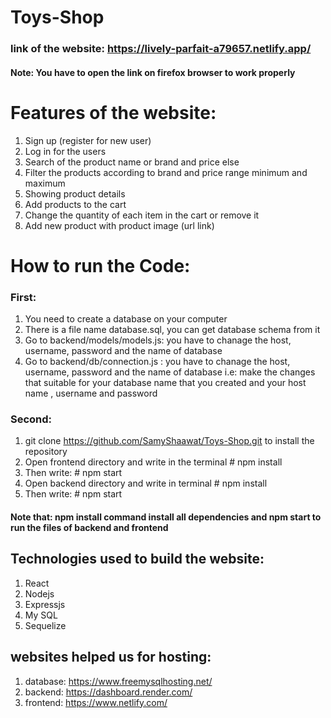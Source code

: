 # Toys-Shop
### link of the website: https://lively-parfait-a79657.netlify.app/
#### Note: You have to open the link on firefox browser to work properly

# Features of the website:
1.	Sign up (register for new user)
2.	Log in for the users
3.	Search of the product name or brand and price else
4.	Filter the products according to brand and price range minimum and maximum
5.	Showing product details 
6.	Add products to the cart
7.	Change the quantity of each item in the cart or remove it
8.	Add new product with product image (url link)


# How to run the Code: 
### First:
  1. You need to create a database on your computer
  2. There is a file name database.sql, you can get  database schema from it
  3. Go to backend/models/models.js: you have to chanage the host, username, password and the name of database
  4. Go to backend/db/connection.js : you have to chanage the host, username, password and the name of database
  i.e:  make the changes that suitable for your database name that you created and your host name , username and password  


### Second:
  1. git clone https://github.com/SamyShaawat/Toys-Shop.git to install the repository
  2. Open frontend directory and write in the terminal # npm install 
  3. Then write: # npm start 
  4. Open backend directory and write in terminal # npm install 
  5. Then write: # npm start  
#### Note that: npm install command install  all dependencies and npm start to run the files of backend and frontend


## Technologies used to build the website:
1. React
2. Nodejs
3. Expressjs
4. My SQL
5. Sequelize

## websites helped us for hosting:
1. database: https://www.freemysqlhosting.net/
2. backend:  https://dashboard.render.com/
3. frontend: https://www.netlify.com/


